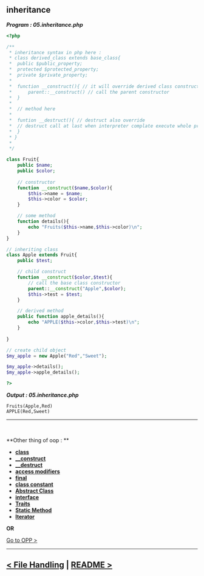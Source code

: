## inheritance
***Program : 05.inheritance.php***
```php
<?php

/**
 * inheritance syntax in php here : 
 * class derived_class extends base_class{
 *  public $public_property;
 *  protected $protected_property;
 *  private $private_property;
 * 
 *  function __construct(){ // it will override derived class constructor
 *      parent::__construct() // call the parent constructor
 *  }
 * 
 *  // method here
 *  
 *  funtion __destruct(){ // destruct also override
 *  // destruct call at last when interpreter complate execute whole program.
 *  }
 * }
 * 
 */

class Fruit{
    public $name;
    public $color;
    
    // constructor
    function __construct($name,$color){
        $this->name = $name;
        $this->color = $color;
    }

    // some method
    function details(){
        echo "Fruits($this->name,$this->color)\n";
    }
}

// inheriting class
class Apple extends Fruit{
    public $test;

    // child construct
    function __construct($color,$test){
        // call the base class constructor
        parent::__construct("Apple",$color);
        $this->test = $test;
    }

    // derived method
    public function apple_details(){
        echo "APPLE($this->color,$this->test)\n";
    }
    
}

// create child object
$my_apple = new Apple("Red","Sweet");

$my_apple->details();
$my_apple->apple_details();

?>
```

***Output : 05.inheritance.php***
```
Fruits(Apple,Red)
APPLE(Red,Sweet)
```

<hr />
<br />

**Other thing of oop : **

- **[class](./00.class.md)**
- **[__construct](./01._contruct.md)**
- **[__destruct](./02._destruct.md)**
- **[access modifiers](./03.access_modifiers.md)**
- **[final](./05.final.md)**
- **[class constant](./06.class_constant.md)**
- **[Abstract Class](./07.abstract_class.md)**
- **[interface](./08.interface.md)**
- **[Traits](./09.traits.md)**
- **[Static Method](./10.static_method.md)**
- **[Iterator](./11.iterator.md)**



**OR**

[Go to OPP >](./../08.oop.md)

<hr />

[< File Handling](./../07.file_handling.md) | [README >](./../../README.md)
----